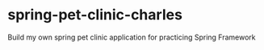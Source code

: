 # spring-pet-clinic-charles
Build my own spring pet clinic application for practicing Spring Framework
